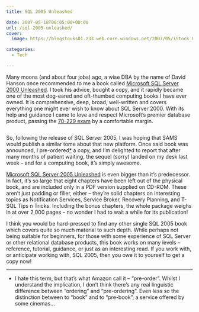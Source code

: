 ```yaml
---
title: SQL 2005 Unleashed

date: 2007-05-18T06:05:00+00:00
url: /sql-2005-unleashed/
cover: 
  image: https://blogstouks01.z33.web.core.windows.net/2007/05/iStock_000002294861XSmall-1.jpg

categories:
  - Tech

---
```

Many moons (and about four jobs) ago, a wise DBA by the name of David Hanson once recommended to me a book called [Microsoft SQL Server 2000 Unleashed][1]. I took his advice, bought a copy, and it rapidly became one of the most dog-eared and oft-thumbed computing books I have ever owned. It is comprehensive, deep, broad, well-written and covers everything one might ever wish to know about SQL Server 2000. With its help and guidance I came to love and respect Microsoft’s premier database product, passing the [70-229 exam][2] by a comfortable margin.<figure class="kg-card kg-image-card">

<img decoding="async" src="https://blogstouks01.z33.web.core.windows.net/2023/08/iStock_000002294861XSmall.jpg" class="kg-image" alt loading="lazy" /> </figure> 

So, following the release of SQL Server 2005, I was hoping that SAMS would publish a similar tome about that new platform. Once said book was announced, I pre-ordered[*][3] a copy, and I’m delighted to report that after many months of patient waiting, the sequel (sorry) landed on my desk last week – and for a computing book, it’s simply awesome.

[Microsoft SQL Server 2005 Unleashed][4] is even bigger than it’s predecessor. In fact, it’s so large that eight chapters have been left out of the physical book, and are included only in a PDF version supplied on CD-ROM. These aren’t just padding or filler, either – they’re solid chapters on interesting topics as Notification Services, Service Broker, Recovery Planning, and T-SQL Tips n Tricks. Including the bonus chapters, the whole package weighs in at over 2,000 pages – no wonder I had to wait a while for its publication!

I think you would be hard-pressed to find any other single SQL 2005 book which covers quite so much material to such depth. While perhaps not being suitable for beginners, for those with some experience of SQL Server or other relational database products, this book works on many levels – reference, tutorial, guidance, or just as an interesting read. If you work with, or anticipate working with, SQL 2005, then you owe it to yourself to get a copy now!

* * *

* I hate this term, but that’s what Amazon call it – “pre-order”. Whilst I understand the implication, I don’t think there’s any real linguistic difference between “ordering” and “pre-ordering”. Even less so the distinction between to “book” and to “pre-book”, a service offered by some cinemas&#8230;

 [1]: http://www.amazon.co.uk/gp/product/0672324679?ie=UTF8&tag=ianesbl-21&linkCode=as2&camp=1634&creative=6738&creativeASIN=0672324679
 [2]: http://www.microsoft.com/learning/exams/70-229.mspx
 [3]: https://blog.iannelson.uk/sql-2005-unleashed#preorder
 [4]: http://www.amazon.co.uk/gp/product/0672328240?ie=UTF8&tag=ianesbl-21&linkCode=as2&camp=1634&creative=6738&creativeASIN=0672328240